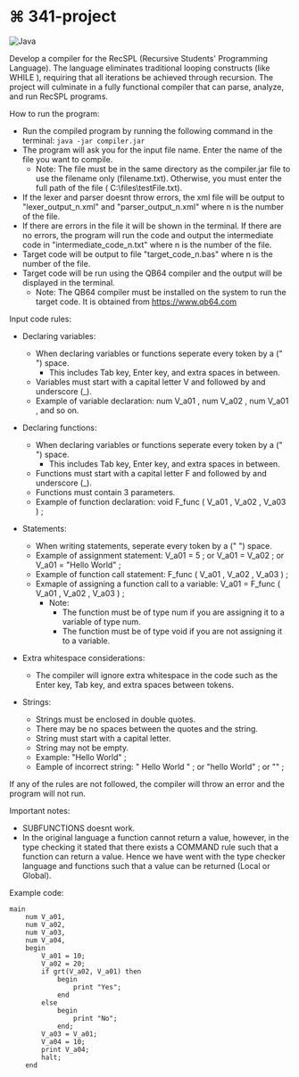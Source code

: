 # ⌘ 341-project

![Java](https://img.shields.io/badge/java-%23ED8B00.svg?style=for-the-badge&logo=openjdk&logoColor=white)

Develop a compiler for the RecSPL (Recursive Students' Programming Language). The language eliminates traditional looping constructs (like WHILE ), requiring that all iterations be achieved through recursion. The project will culminate in a fully functional compiler that can parse, analyze, and run RecSPL programs.

How to run the program:
- Run the compiled program by running the following command in the terminal: ``` java -jar compiler.jar ```
- The program will ask you for the input file name. Enter the name of the file you want to compile. 
  - Note: The file must be in the same directory as the compiler.jar file to use the filename only (filename.txt). Otherwise, you must enter the full path of the file ( C:\files\testFile.txt).
- If the lexer and parser doesnt throw errors, the xml file will be output to "lexer_output_n.xml" and "parser_output_n.xml" where n is the number of the file.
- If there are errors in the file it will be shown in the terminal. If there are no errors, the program will run the code and output the intermediate code in "intermediate_code_n.txt" where n is the number of the file.
- Target code will be output to file "target_code_n.bas" where n is the number of the file.
- Target code will be run using the QB64 compiler and the output will be displayed in the terminal.
    - Note: The QB64 compiler must be installed on the system to run the target code. It is obtained from https://www.qb64.com



Input code rules: 
- Declaring variables:
    - When declaring variables or functions seperate every token by a (" ") space.
        - This includes Tab key, Enter key, and extra spaces in between. 
    - Variables must start with a capital letter V and followed by and underscore (_).
    - Example of variable declaration: num V_a01 , num V_a02 , num      V_a01 , and so on.

- Declaring functions:
    - When declaring variables or functions seperate every token by a (" ") space.
        - This includes Tab key, Enter key, and extra spaces in between.
    - Functions must start with a capital letter F and followed by and underscore (_).
    - Functions must contain 3 parameters.
    - Example of function declaration: void F_func ( V_a01 , V_a02 , V_a03 ) ;

- Statements:
    - When writing statements, seperate every token by a (" ") space.
    - Example of assignment statement: V_a01 = 5 ; or V_a01 = V_a02 ; or V_a01 = "Hello World" ;
    - Example of function call statement: F_func ( V_a01 , V_a02 , V_a03 ) ;
    - Exmaple of assigning a function call to a variable: V_a01 = F_func ( V_a01 , V_a02 , V_a03 ) ;
        - Note: 
            - The function must be of type num if you are assigning it to a variable of type num. 
            - The function must be of type void if you are not assigning it to a variable.

- Extra whitespace considerations:
    - The compiler will ignore extra whitespace in the code such as the Enter key, Tab key, and extra spaces between tokens.

- Strings:
    - Strings must be enclosed in double quotes. 
    - There may be no spaces between the quotes and the string. 
    - String must start with a capital letter.
    - String may not be empty.
    - Example: "Hello World" ;
    - Eample of incorrect string: " Hello World " ; or "hello World" ; or "" ;


If any of the rules are not followed, the compiler will throw an error and the program will not run.

Important notes:
- SUBFUNCTIONS doesnt work.
- In the original language a function cannot return a value, however, in the type checking it stated that there exists a COMMAND rule such that a function can return a value. Hence we have went with the type checker language and functions such that a value can be returned (Local or Global).


Example code:
```
main
    num V_a01,
    num V_a02,
    num V_a03,
    num V_a04,
    begin
        V_a01 = 10;
        V_a02 = 20;
        if grt(V_a02, V_a01) then
            begin
                print "Yes";
            end
        else
            begin
                print "No";
            end;
        V_a03 = V_a01;
        V_a04 = 10;
        print V_a04;
        halt;
    end
```
